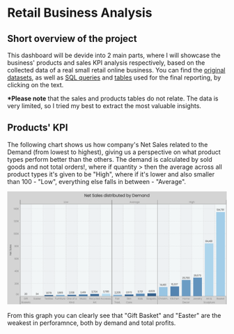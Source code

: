 # Retail Business Analysis
## Short overview of the project
This dashboard will be devide into 2 main parts, where I will showcase the business' products and sales KPI analysis respectively, based on the collected data of a real small retail online business. You can find the [original datasets](uploaded/orig.datasets), as well as [SQL queries](uploaded/sql.queries) and [tables](uploaded/finalised.tables) used for the final reporting, by clicking on the text.

<b>*Please note</b> that the sales and products tables do not relate. The data is very limited, so I tried my best to extract the most valuable insights.

## Products' KPI

The following chart shows us how company's Net Sales related to the Demand (from lowest to highest), giving us a perspective on what product types perform better than the others. The demand is calculated by sold goods and not total orders!, where if quantity > then the average across all product types it's given to be "High", where if it's lower and also smaller than 100 - "Low", everything else falls in between - "Average".

![Poorest Performance](uploaded/visual/Net%20Sales.png)

From this graph you can clearly see that  "Gift Basket" and "Easter" are the weakest in perforamnce, both by demand and total profits.

